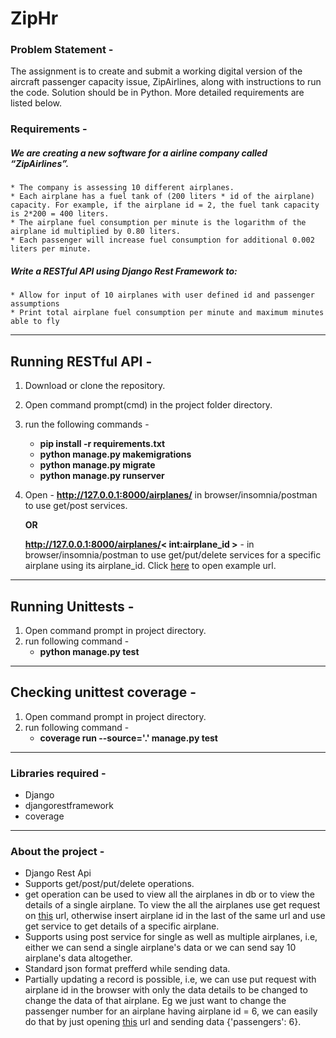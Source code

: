 # ZipHr

### Problem Statement - 
The assignment is to create and submit a working digital version of the aircraft passenger capacity issue, ZipAirlines, along with instructions to run the code. Solution should be in Python. More detailed requirements are listed below.

### Requirements -
##### We are creating a new software for a airline company called “ZipAirlines”.
    * The company is assessing 10 different airplanes.
    * Each airplane has a fuel tank of (200 liters * id of the airplane) capacity. For example, if the airplane id = 2, the fuel tank capacity is 2*200 = 400 liters.
    * The airplane fuel consumption per minute is the logarithm of the airplane id multiplied by 0.80 liters.
    * Each passenger will increase fuel consumption for additional 0.002 liters per minute.

##### Write a RESTful API using Django Rest Framework to:
    * Allow for input of 10 airplanes with user defined id and passenger assumptions
    * Print total airplane fuel consumption per minute and maximum minutes able to fly

___

## Running RESTful API - 
1. Download or clone the repository.
2. Open command prompt(cmd) in the project folder directory.
3. run the following commands - 
    +  __pip install -r requirements.txt__
    + __python manage.py makemigrations__
    +  __python manage.py migrate__
    +  __python manage.py runserver__
4. Open - __http://127.0.0.1:8000/airplanes/__  in browser/insomnia/postman to use get/post services.
   
   **OR**
      
   __http://127.0.0.1:8000/airplanes/< int:airplane_id >__   -  in browser/insomnia/postman to use get/put/delete services for a specific airplane using its airplane_id. Click [here](http://127.0.0.1:8000/airplanes/1) to open example url.

___

## Running Unittests - 
1. Open command prompt in project directory.
2. run following command - 
      + __python manage.py test__
 
 ___
 
 ## Checking unittest coverage - 
1. Open command prompt in project directory.
2. run following command - 
      + __coverage run --source='.' manage.py test__
      
___


### Libraries required - 
   + Django
   + djangorestframework
   + coverage
   
___

### About the project - 
+ Django Rest Api
+ Supports get/post/put/delete operations.
+ get operation can be used to view all the airplanes in db or to view the details of a single airplane. To view the all the airplanes use get request on [this](http://127.0.0.1:8000/airplanes/) url, otherwise insert airplane id in the last of the same url and use get service to get details of a specific airplane.
+ Supports using post service for single as well as multiple airplanes, i.e, either we can send a single airplane's data or we can send say 10 airplane's data altogether.
+ Standard json format prefferd while sending data.
+ Partially updating a record is possible, i.e, we can use put request with airplane id in the browser with only the data details to be changed to change the data of that airplane. Eg we just want to change the passenger number for an airplane having airplane id = 6, we can easily do that by just opening [this](http://127.0.0.1:8000/airplanes/6) url and sending data {'passengers': 6}.
